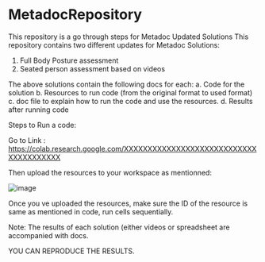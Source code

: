 # MetadocRepository
This repository is a go through steps for Metadoc Updated Solutions
This repository contains two different updates for Metadoc Solutions: 

1. Full Body Posture assessment
2. Seated person assessment based on videos

The above solutions contain the following docs for each: 
a. Code for the solution 
b. Resources to run code (from the original format to used format) 
c. doc file to explain how to run the code and use the resources. 
d. Results after running code

Steps to Run a code: 

Go to Link : https://colab.research.google.com/XXXXXXXXXXXXXXXXXXXXXXXXXXXXXXXXXXXXXXX

Then upload the resources to your workspace as mentionned: 

![image](https://user-images.githubusercontent.com/37115711/228078180-8d166ca5-527f-432c-b6f1-49fe814f2b4a.png)


Once you ve uploaded the resources, make sure the ID of the resource is same as mentioned in code, run cells sequentially. 

Note: The results of each solution (either videos or spreadsheet are accompanied with docs. 

YOU CAN REPRODUCE THE RESULTS. 
